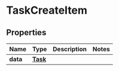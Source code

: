 
# TaskCreateItem

## Properties
Name | Type | Description | Notes
------------ | ------------- | ------------- | -------------
**data** | [**Task**](Task.md) |  | 



